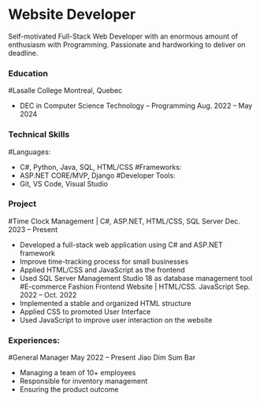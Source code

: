 # Website Developer
Self-motivated Full-Stack Web Developer with an enormous amount of enthusiasm with Programming. Passionate and hardworking to deliver on deadline.

### Education
#Lasalle College      Montreal, Quebec
- DEC in Computer Science Technology – Programming         Aug. 2022 – May 2024

### Technical Skills
#Languages:
- C#, Python, Java, SQL, HTML/CSS
#Frameworks: 
- ASP.NET CORE/MVP, Django 
#Developer Tools:
- Git, VS Code, Visual Studio

### Project
#Time Clock Management | C#, ASP.NET, HTML/CSS, SQL Server 		Dec. 2023 – Present
-	Developed a full-stack web application using C# and ASP.NET framework
-	Improve time-tracking process for small businesses
-	Applied HTML/CSS and JavaScript as the frontend
-	Used SQL Server Management Studio 18 as database management tool
#E-commerce Fashion Frontend Website | HTML/CSS. JavaScript 	  Sep. 2022 – Oct. 2022
-	Implemented a stable and organized HTML structure
-	Applied CSS to promoted User Interface
-	Used JavaScript to improve user interaction on the website

### Experiences:
#General Manager 							                                May 2022 – Present
Jiao Dim Sum Bar
-	Managing a team of 10+ employees
-	Responsible for inventory management
-	Ensuring the product outcome

